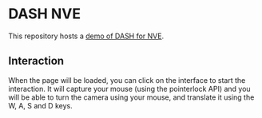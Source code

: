 # DASH NVE
This repository hosts a [demo of DASH for NVE](https://dash-nve.github.io).

## Interaction
When the page will be loaded, you can click on the interface to start the interaction. It will capture your mouse (using the pointerlock API) and you will be able to turn the camera using your mouse, and translate it using the W, A, S and D keys.
